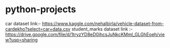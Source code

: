 # python-projects

car dataset link:- https://www.kaggle.com/nehalbirla/vehicle-dataset-from-cardekho?select=car+data.csv
student_marks dataset link :- https://drive.google.com/file/d/1tryzYD8eD0ihcsJuNkcKMml_GLGhEoeh/view?usp=sharing
